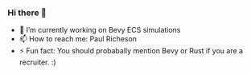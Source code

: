 ### Hi there 👋
- 🔭 I’m currently working on Bevy ECS simulations
- 📫 How to reach me: Paul Richeson
- ⚡ Fun fact: You should probabally mention Bevy or Rust if you are a recruiter. :) 

